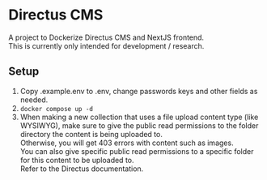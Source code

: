 # Directus CMS
A project to Dockerize Directus CMS and NextJS frontend.  
This is currently only intended for development / research.

## Setup
1. Copy .example.env to .env, change passwords keys and other fields as needed.
2. `docker compose up -d`
3. When making a new collection that uses a file upload content type (like WYSIWYG), make sure to give the public read permissions to the folder directory the content is being uploaded to.  
Otherwise, you will get 403 errors with content such as images.  
You can also give specific public read permissions to a specific folder for this content to be uploaded to.  
Refer to the Directus documentation.  
